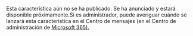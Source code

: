 Esta característica aún no se ha publicado. Se ha anunciado y estará disponible próximamente.Si es administrador, puede averiguar cuándo se lanzará esta característica en el Centro de mensajes (en el Centro de administración de [Microsoft 365).](https://portal.office.com/adminportal/home)